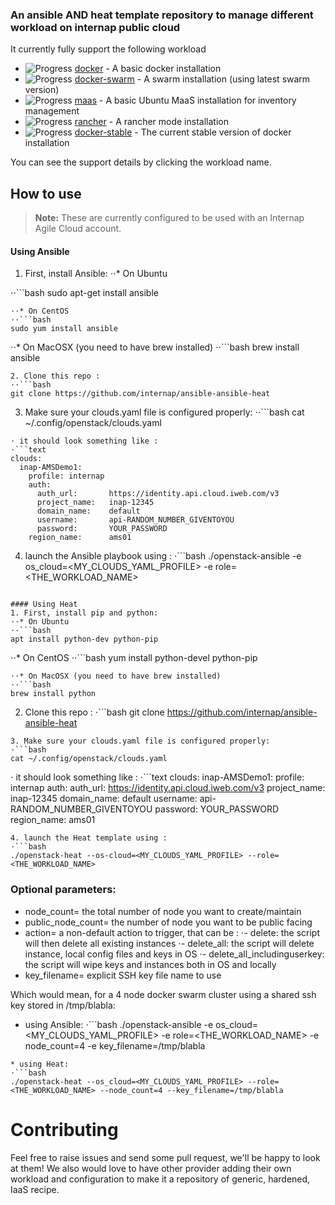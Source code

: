 ### An ansible AND heat template repository to manage different workload on internap public cloud


It currently fully support the following workload

+ ![Progress](http://progressed.io/bar/80)   [docker](/roles/docker) - A basic docker installation
+ ![Progress](http://progressed.io/bar/80)   [docker-swarm](/roles/docker-swarm) - A swarm installation (using latest swarm version)
+ ![Progress](http://progressed.io/bar/40)   [maas](/roles/maas)  - A basic Ubuntu MaaS installation for inventory management
+ ![Progress](http://progressed.io/bar/20)   [rancher](/roles/rancher) - A rancher mode installation
+ ![Progress](http://progressed.io/bar/100)  [docker-stable](/roles/docker-stable)  - The current stable version of docker installation

You can see the support details by clicking the workload name.


## How to use
> **Note:** These are currently configured to be used with an Internap Agile Cloud account.

#### Using Ansible
1. First, install Ansible:
⋅⋅* On Ubuntu

⋅⋅```bash
sudo apt-get install ansible
```
⋅⋅* On CentOS
⋅⋅```bash
sudo yum install ansible
```
⋅⋅* On MacOSX (you need to have brew installed)
⋅⋅```bash
brew install ansible
```
2. Clone this repo :
⋅⋅```bash
git clone https://github.com/internap/ansible-ansible-heat
```
3. Make sure your clouds.yaml file is configured properly:
⋅⋅```bash
cat ~/.config/openstack/clouds.yaml
```
⋅ it should look something like :
⋅```text
clouds:
  inap-AMSDemo1:
    profile: internap
    auth:
      auth_url:       https://identity.api.cloud.iweb.com/v3
      project_name:   inap-12345
      domain_name:    default
      username:       api-RANDOM_NUMBER_GIVENTOYOU
      password:       YOUR_PASSWORD
    region_name:      ams01
```

4. launch the Ansible playbook using :
⋅```bash
./openstack-ansible -e os_cloud=<MY_CLOUDS_YAML_PROFILE> -e role=<THE_WORKLOAD_NAME>
```

#### Using Heat
1. First, install pip and python:
⋅⋅* On Ubuntu
⋅⋅```bash
apt install python-dev python-pip
```
⋅⋅* On CentOS
⋅⋅```bash
yum install python-devel python-pip
```
⋅⋅* On MacOSX (you need to have brew installed)
⋅⋅```bash
brew install python
```
2. Clone this repo :
⋅```bash
git clone https://github.com/internap/ansible-ansible-heat
```
3. Make sure your clouds.yaml file is configured properly:
⋅```bash
cat ~/.config/openstack/clouds.yaml
```
⋅ it should look something like :
⋅```text
clouds:
  inap-AMSDemo1:
    profile:        internap
    auth:
      auth_url:       https://identity.api.cloud.iweb.com/v3
      project_name:   inap-12345
      domain_name:    default
      username:       api-RANDOM_NUMBER_GIVENTOYOU
      password:       YOUR_PASSWORD
    region_name:      ams01
```
4. launch the Heat template using :
⋅```bash
./openstack-heat --os-cloud=<MY_CLOUDS_YAML_PROFILE> --role=<THE_WORKLOAD_NAME>
```

### Optional parameters:
* node_count= the total number of node you want to create/maintain
* public_node_count= the number of node you want to be public facing
* action= a non-default action to trigger, that can be :
⋅- delete: the script will then delete all existing instances
⋅- delete_all: the script will delete instance, local config files and keys in OS
⋅- delete_all_includinguserkey: the script will wipe keys and instances both in OS and locally
* key_filename= explicit SSH key file name to use

Which would mean, for a 4 node docker swarm cluster using a shared ssh key stored in /tmp/blabla:
* using Ansible:
⋅```bash
./openstack-ansible -e os_cloud=<MY_CLOUDS_YAML_PROFILE> -e role=<THE_WORKLOAD_NAME> -e node_count=4 -e key_filename=/tmp/blabla
```
* using Heat:
⋅```bash
./openstack-heat --os_cloud=<MY_CLOUDS_YAML_PROFILE> --role=<THE_WORKLOAD_NAME> --node_count=4 --key_filename=/tmp/blabla
```

# Contributing
Feel free to raise issues and send some pull request, we'll be happy to look at them!
We also would love to have other provider adding their own workload and configuration
to make it a repository of generic, hardened, IaaS recipe.  
